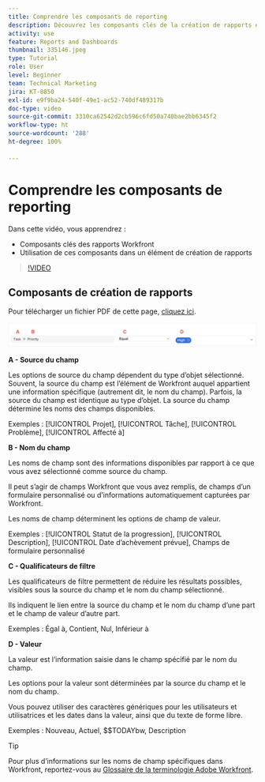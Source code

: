 ```yaml
---
title: Comprendre les composants de reporting
description: Découvrez les composants clés de la création de rapports et leur utilisation dans un élément de création de rapports dans Workfront.
activity: use
feature: Reports and Dashboards
thumbnail: 335146.jpeg
type: Tutorial
role: User
level: Beginner
team: Technical Marketing
jira: KT-8850
exl-id: e9f9ba24-540f-49e1-ac52-740df489317b
doc-type: video
source-git-commit: 3310ca62542d2cb596c6fd50a740bae2bb6345f2
workflow-type: ht
source-wordcount: '288'
ht-degree: 100%

---
```


# Comprendre les composants de reporting

Dans cette vidéo, vous apprendrez :

* Composants clés des rapports Workfront
* Utilisation de ces composants dans un élément de création de rapports

>[!VIDEO](https://video.tv.adobe.com/v/335146/?quality=12&learn=on)

## Composants de création de rapports

Pour télécharger un fichier PDF de cette page, [cliquez ici](/help/assets/reporting-components.pdf).

![Image de l’écran de création d’un filtre](assets/reporting-components-1.png)

**A - Source du champ**

Les options de source du champ dépendent du type d’objet sélectionné. Souvent, la source du champ est l’élément de Workfront auquel appartient une information spécifique (autrement dit, le nom du champ). Parfois, la source du champ est identique au type d’objet.
La source du champ détermine les noms des champs disponibles.

Exemples : [!UICONTROL Projet], [!UICONTROL Tâche], [!UICONTROL Problème], [!UICONTROL Affecté à]

**B - Nom du champ**

Les noms de champ sont des informations disponibles par rapport à ce que vous avez sélectionné comme source du champ.

Il peut s’agir de champs Workfront que vous avez remplis, de champs d’un formulaire personnalisé ou d’informations automatiquement capturées par Workfront.

Les noms de champ déterminent les options de champ de valeur.

Exemples : [!UICONTROL Statut de la progression], [!UICONTROL Description], [!UICONTROL Date d’achèvement prévue], Champs de formulaire personnalisé

**C - Qualificateurs de filtre**

Les qualificateurs de filtre permettent de réduire les résultats possibles, visibles sous la source du champ et le nom du champ sélectionné.

Ils indiquent le lien entre la source du champ et le nom du champ d’une part et le champ de valeur d’autre part.

Exemples : Égal à, Contient, Nul, Inférieur à

**D - Valeur**

La valeur est l’information saisie dans le champ spécifié par le nom du champ.

Les options pour la valeur sont déterminées par la source du champ et le nom du champ.

Vous pouvez utiliser des caractères génériques pour les utilisateurs et utilisatrices et les dates dans la valeur, ainsi que du texte de forme libre.

Exemples : Nouveau, Actuel, $$TODAYbw, Description

>[!TIP]
>
>Pour plus d’informations sur les noms de champ spécifiques dans Workfront, reportez-vous au [Glossaire de la terminologie Adobe Workfront](https://experienceleague.adobe.com/docs/workfront/using/basics/workfront-terminology-glossary.html?lang=fr).

